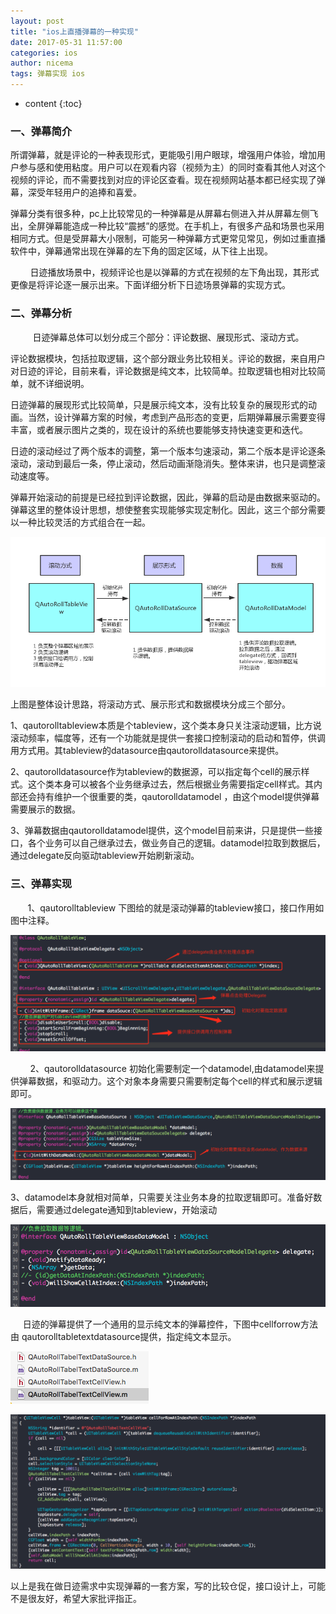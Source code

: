 ```yaml
---
layout: post
title: "ios上直播弹幕的一种实现"
date: 2017-05-31 11:57:00
categories: ios
author: nicema
tags: 弹幕实现 ios
---
```


* content
{:toc}



### **一、弹幕简介**

所谓弹幕，就是评论的一种表现形式，更能吸引用户眼球，增强用户体验，增加用户参与感和使用粘度。用户可以在观看内容（视频为主）的同时查看其他人对这个视频的评论，而不需要找到对应的评论区查看。现在视频网站基本都已经实现了弹幕，深受年轻用户的追捧和喜爱。
<!--more-->

弹幕分类有很多种，pc上比较常见的一种弹幕是从屏幕右侧进入并从屏幕左侧飞出，全屏弹幕能造成一种比较“震撼”的感觉。在手机上，有很多产品和场景也采用相同方式。但是受屏幕大小限制，可能另一种弹幕方式更常见常见，例如过重直播软件中，弹幕通常出现在弹幕的左下角的固定区域，从下往上出现。

        日迹播放场景中，视频评论也是以弹幕的方式在视频的左下角出现，其形式更像是将评论逐一展示出来。下面详细分析下日迹场景弹幕的实现方式。

### **二、弹幕分析**

         日迹弹幕总体可以划分成三个部分：评论数据、展现形式、滚动方式。

评论数据模块，包括拉取逻辑，这个部分跟业务比较相关。评论的数据，来自用户对日迹的评论，目前来看，评论数据是纯文本，比较简单。拉取逻辑也相对比较简单，就不详细说明。

日迹弹幕的展现形式比较简单，只是展示纯文本，没有比较复杂的展现形式的动画。当然，设计弹幕方案的时候，考虑到产品形态的变更，后期弹幕展示需要变得丰富，或者展示图片之类的，现在设计的系统也要能够支持快速变更和迭代。

日迹的滚动经过了两个版本的调整，第一个版本匀速滚动，第二个版本是评论逐条滚动，滚动到最后一条，停止滚动，然后动画渐隐消失。整体来讲，也只是调整滚动速度等。

弹幕开始滚动的前提是已经拉到评论数据，因此，弹幕的启动是由数据来驱动的。弹幕这里的整体设计思想，想使整套实现能够实现定制化。因此，这三个部分需要以一种比较灵活的方式组合在一起。

![](/image/ios_shang_zhi_bo_dan_mu_de_yi_zhong_shi_xian/1cfe1a180560e57cddfcc6f8c886e79f89602765f92200a80945771ebd659618)

上图是整体设计思路，将滚动方式、展示形式和数据模块分成三个部分。

1、qautorolltableview本质是个tableview，这个类本身只关注滚动逻辑，比方说滚动频率，幅度等，还有一个功能就是提供一套接口控制滚动的启动和暂停，供调用方式用。其tableview的datasource由qautorolldatasource来提供。

2、qautorolldatasource作为tableview的数据源，可以指定每个cell的展示样式。这个类本身可以被各个业务继承过去，然后根据业务需要指定cell样式。其内部还会持有维护一个很重要的类，qautorolldatamodel
，由这个model提供弹幕需要展示的数据。

3、弹幕数据由qautorolldatamodel提供，这个model目前来讲，只是提供一些接口，各个业务可以自己继承过去，做业务自己的逻辑。datamodel拉取到数据后，通过delegate反向驱动tableview开始刷新滚动。

### **三、弹幕实现**

       1、qautorolltableview 下图给的就是滚动弹幕的tableview接口，接口作用如图中注释。

![](/image/ios_shang_zhi_bo_dan_mu_de_yi_zhong_shi_xian/3dd723e29de19e83d8e92822126be72b6ee629ef7878189ec12967ede0c2d548)

        2、qautorolldatasource
初始化需要制定一个datamodel,由datamodel来提供弹幕数据，和驱动力。这个对象本身需要只需要制定每个cell的样式和展示逻辑即可。

![](/image/ios_shang_zhi_bo_dan_mu_de_yi_zhong_shi_xian/d299b2aad05322c49a17b5d3f8cbc3b16865257e5f89b9b5109f23541cc330ba)

3、datamodel本身就相对简单，只需要关注业务本身的拉取逻辑即可。准备好数据后，需要通过delegate通知到tableview，开始滚动

![](/image/ios_shang_zhi_bo_dan_mu_de_yi_zhong_shi_xian/436d9481426611c56b8da8831b09d478eb3477819c38c15ac6621915b4ea2c3f)

     日迹的弹幕提供了一个通用的显示纯文本的弹幕控件，下图中cellforrow方法由
qautorolltabletextdatasource提供，指定纯文本显示。

![](/image/ios_shang_zhi_bo_dan_mu_de_yi_zhong_shi_xian/82fc31c036853fff3de6394df429162e60378ff82b014ce75b7cee2425cda2b8)

![](/image/ios_shang_zhi_bo_dan_mu_de_yi_zhong_shi_xian/d002c9d69dbc657bf06b84bef15e6545036bd1fa3093b90eb68f3a622f9c90c3)

以上是我在做日迹需求中实现弹幕的一套方案，写的比较仓促，接口设计上，可能不是很友好，希望大家批评指正。

